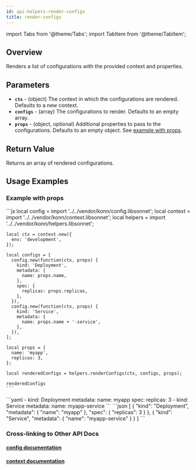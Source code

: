 ```yaml
---
id: api-helpers-render-configs
title: render-configs
---
```


import Tabs from '@theme/Tabs';
import TabItem from '@theme/TabItem';



## Overview
Renders a list of configurations with the provided context and properties.

## Parameters
- **`ctx`** - (object) The context in which the configurations are rendered. Defaults to a new context. 
- **`configs`** - (array) The configurations to render. Defaults to an empty array. 
- **`props`** - (object, optional) Additional properties to pass to the configurations. Defaults to an empty object. See [example with props](#example-with-props).

## Return Value
Returns an array of rendered configurations.

## Usage Examples


### Example with props
<Tabs>
  <TabItem value="jsonnet" label="Jsonnet" default>
    ```js
    local config = import '../../vendor/konn/config.libsonnet';
    local context = import '../../vendor/konn/context.libsonnet';
    local helpers = import '../../vendor/konn/helpers.libsonnet';

    local ctx = context.new({
      env: 'development',
    });

    local configs = [
      config.new(function(ctx, props) {
        kind: 'Deployment',
        metadata: {
          name: props.name,
        },
        spec: {
          replicas: props.replicas,
        },
      }),
      config.new(function(ctx, props) {
        kind: 'Service',
        metadata: {
          name: props.name + '-service',
        },
      }),
    ];

    local props = {
      name: 'myapp',
      replicas: 3,
    };

    local renderedConfigs = helpers.renderConfigs(ctx, configs, props);

    renderedConfigs
    ```
  </TabItem>
  <TabItem value="yaml" label="YAML Output">
    ```yaml
    - kind: Deployment
      metadata:
        name: myapp
      spec:
        replicas: 3
    - kind: Service
      metadata:
        name: myapp-service
    ```
  </TabItem>
  <TabItem value="json" label="JSON Output">
    ```json
    [
       {
          "kind": "Deployment",
          "metadata": {
             "name": "myapp"
          },
          "spec": {
             "replicas": 3
          }
       },
       {
          "kind": "Service",
          "metadata": {
             "name": "myapp-service"
          }
       }
    ]
    ```
  </TabItem>
</Tabs>


### Cross-linking to Other API Docs
#### [config documentation](/api/config/api-config-new)
#### [context documentation](/api/context/api-context-new)

